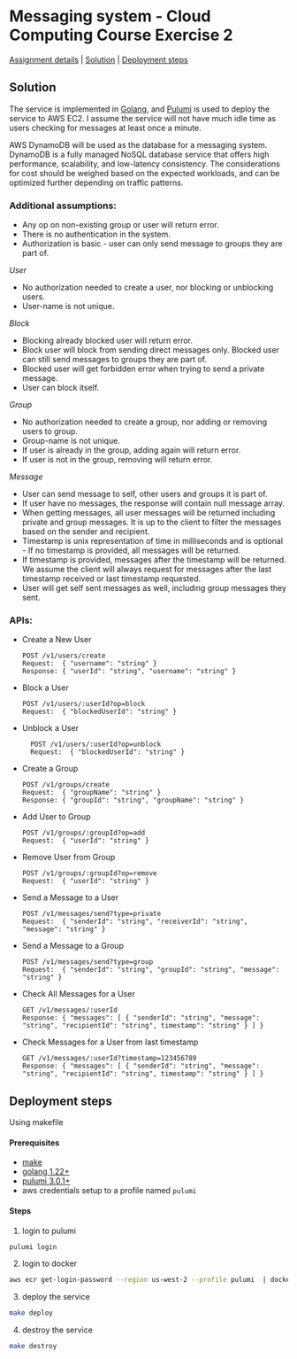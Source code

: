 # Messaging system - Cloud Computing Course Exercise 2

[Assignment details](ASSIGNMENT-README.md#assignment) | [Solution](#solution) | [Deployment steps](#deployment-steps)

## Solution


The service is implemented in [Golang](https://go.dev/), and [Pulumi](https://www.pulumi.com/) is used to deploy the service to AWS EC2.
I assume the service will not have much idle time as users checking for messages at least once a minute. 

AWS DynamoDB will be used as the database for a messaging system. 
DynamoDB is a fully managed NoSQL database service that offers high performance, scalability, and low-latency consistency.
The considerations for cost should be weighed based on the expected workloads, and can be optimized further depending on traffic patterns.

### Additional assumptions:

- Any op on non-existing group or user will return error.
- There is no authentication in the system.
- Authorization is basic - user can only send message to groups they are part of.

*User*
- No authorization needed to create a user, nor blocking or unblocking users.
- User-name is not unique.

*Block*
- Blocking already blocked user will return error.
- Block user will block from sending direct messages only. Blocked user can still send messages to groups they are part of.
- Blocked user will get forbidden error when trying to send a private message.
- User can block itself.

*Group*
- No authorization needed to create a group, nor adding or removing users to group.
- Group-name is not unique.
- If user is already in the group, adding again will return error.
- If user is not in the group, removing will return error.

*Message*
- User can send message to self, other users and groups it is part of.
- If user have no messages, the response will contain null message array.
- When getting messages, all user messages will be returned including private and group messages. It is up to the client to filter the messages based on the sender and recipient.
- Timestamp is unix representation of time in milliseconds and is optional - If no timestamp is provided, all messages will be returned.
- If timestamp is provided, messages after the timestamp will be returned. We assume the client will always request for messages after the last timestamp received or last timestamp requested.
- User will get self sent messages as well, including group messages they sent.


### APIs:

- Create a New User 
  ```
  POST /v1/users/create
  Request:  { "username": "string" }
  Response: { "userId": "string", "username": "string" }
  ```
  
- Block a User
  ```
  POST /v1/users/:userId?op=block
  Request:  { "blockedUserId": "string" }
  ```
  
- Unblock a User
  ```
    POST /v1/users/:userId?op=unblock
    Request:  { "blockedUserId": "string" }
    ```

- Create a Group
    ```
    POST /v1/groups/create
    Request:  { "groupName": "string" }
    Response: { "groupId": "string", "groupName": "string" }
    ```
  
- Add User to Group
    ```
    POST /v1/groups/:groupId?op=add
    Request:  { "userId": "string" }
    ```
- Remove User from Group  
    ```
    POST /v1/groups/:groupId?op=remove
    Request:  { "userId": "string" }
    ```

- Send a Message to a User
  ```
  POST /v1/messages/send?type=private
  Request:  { "senderId": "string", "receiverId": "string", "message": "string" }
  ```
  
- Send a Message to a Group
    ```
    POST /v1/messages/send?type=group
    Request:  { "senderId": "string", "groupId": "string", "message": "string" }
    ```
  
- Check All Messages for a User
    ```
    GET /v1/messages/:userId
    Response: { "messages": [ { "senderId": "string", "message": "string", "recipientId": "string", timestamp": "string" } ] }
    ```
- Check Messages for a User from last timestamp
    ```
    GET /v1/messages/:userId?timestamp=123456789
    Response: { "messages": [ { "senderId": "string", "message": "string", "recipientId": "string", timestamp": "string" } ] }
    ```

## Deployment steps

Using makefile
#### Prerequisites
- [make](https://www.incredibuild.com/integrations/gnu-make)
- [golang 1.22+](https://go.dev/doc/install)
- [pulumi 3.0.1+](https://www.pulumi.com/docs/install/)
- aws credentials setup to a profile named `pulumi`

#### Steps
1. login to pulumi
``` bash
pulumi login
```
2. login to docker
``` bash
aws ecr get-login-password --region us-west-2 --profile pulumi  | docker login --username AWS --password-stdin <aws-account-id>.dkr.ecr.us-west-2.amazonaws.com 
```
3. deploy the service
``` bash 
make deploy
```
4. destroy the service
``` bash
make destroy
```

